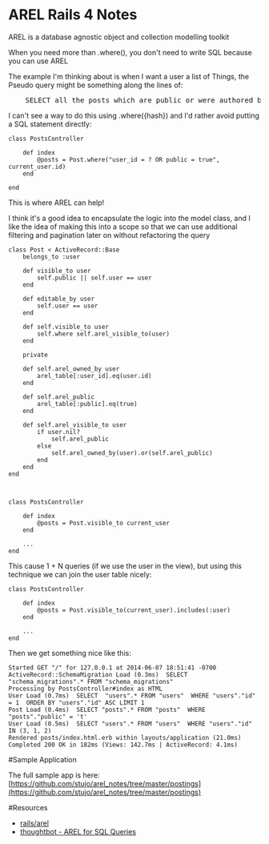 AREL Rails 4 Notes
====================

AREL is a database agnostic object and collection modelling toolkit

When you need more than .where(), you don't need to write SQL because you can use AREL

The example I'm thinking about is when I want a user a list of Things, the Pseudo query might
be something along the lines of:

<pre>
    SELECT all the posts which are public or were authored by the current user
</pre>

I can't see a way to do this using .where({hash}) and I'd rather avoid putting a SQL statement directly:

    class PostsController
    
        def index
            @posts = Post.where("user_id = ? OR public = true", current_user.id)
        end
    
    end


This is where AREL can help!

I think it's a good idea to encapsulate the logic into the model class, and I like the idea of making this into
a scope so that we can use additional filtering and pagination later on without refactoring the query


    class Post < ActiveRecord::Base
        belongs_to :user
        
        def visible_to user
            self.public || self.user == user
        end
        
        def editable_by user
            self.user == user
        end
        
        def self.visible_to user
            self.where self.arel_visible_to(user)
        end
        
        private
        
        def self.arel_owned_by user
            arel_table[:user_id].eq(user.id)
        end
        
        def self.arel_public
            arel_table[:public].eq(true)
        end
        
        def self.arel_visible_to user
            if user.nil?
                self.arel_public
            else
                self.arel_owned_by(user).or(self.arel_public)
            end
        end
    end

    
    
    class PostsController
        
        def index
            @posts = Post.visible_to current_user
        end
        
        ...
    end


This cause 1 + N queries (if we use the user in the view), but using this technique we can join the user table nicely:

    class PostsController
        
        def index
            @posts = Post.visible_to(current_user).includes(:user)
        end
        
        ...
    end

Then we get something nice like this:

    Started GET "/" for 127.0.0.1 at 2014-06-07 18:51:41 -0700
    ActiveRecord::SchemaMigration Load (0.3ms)  SELECT "schema_migrations".* FROM "schema_migrations"
    Processing by PostsController#index as HTML
    User Load (0.7ms)  SELECT  "users".* FROM "users"  WHERE "users"."id" = 1  ORDER BY "users"."id" ASC LIMIT 1
    Post Load (0.4ms)  SELECT "posts".* FROM "posts"  WHERE "posts"."public" = 't'
    User Load (0.5ms)  SELECT "users".* FROM "users"  WHERE "users"."id" IN (3, 1, 2)
    Rendered posts/index.html.erb within layouts/application (21.0ms)
    Completed 200 OK in 182ms (Views: 142.7ms | ActiveRecord: 4.1ms)

#Sample Application

The full sample app is here:
[https://github.com/stujo/arel_notes/tree/master/postings](https://github.com/stujo/arel_notes/tree/master/postings)

#Resources

* [rails/arel](https://github.com/rails/arel)
* [thoughtbot - AREL for SQL Queries](http://robots.thoughtbot.com/using-arel-to-compose-sql-queries)
